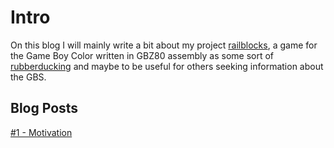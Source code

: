 # Intro
On this blog I will mainly write a bit about my project [railblocks](https://github.com/dennistreysa/railblocks), a game for the Game Boy Color written in GBZ80 assembly as some sort of [rubberducking](https://en.wikipedia.org/wiki/Rubber_duck_debugging) and maybe to be useful for others seeking information about the GBS.

## Blog Posts

[#1 - Motivation](/posts/p1.md)
